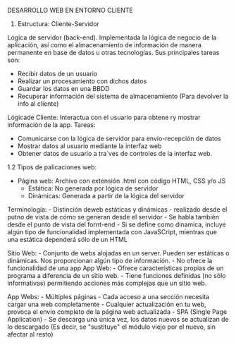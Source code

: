DESARROLLO WEB EN ENTORNO CLIENTE


1. Estructura:
Cliente-Servidor

Lógica de servidor (back-end). Implementada la lógica de negocio de la aplicación, así como el almacenamiento de información de manera permanente en base de datos u otras tecnologías. Sus principales tareas son:
- Recibir datos de un usuario
- Realizar un procesamiento con dichos datos
- Guardar los datos en una BBDD
- Recuperar información del sistema de almacenamiento (Para devolver la info al cliente)

Lógicade Cliente: Interactua con el usuario para obtene ry mostrar información de la app.
Tareas:
- Comunicarse con la lógica de servidor para envío-recepción de datos
- Mostrar datos al usuario mediante la interfaz web
- Obtener datos de usuario a tra´ves de controles de la interfaz web.


1.2 Tipos de palicaciones web:
- Página web: Archivo con extensión .html con código HTML, CSS y/o JS
    - Estática: No generada por lógica de servidor 
    - Dinámicas: Generada a partir de la lógica del servidor

Terminología:
    - Distinción deweb estáticas y dinámicas - realizado desde el putno de vista de cómo se generan desde el servidor
    - Se habla también desde el punto de vista del fornt-end
        - Si se define como dinamica, incluye algún tipo de funcionalidad implementada con JavaSCript, mientras que una estática dependerá sólo de un HTML

Sitio Web:
    - Conjunto de webs alojadas en un server. Pueden ser estáticas o dinámicas. Nos proporcionan algún tipo de información.
    - No ofrece la funcionalidad de una app
App Web:
    - Ofrece características propias de un programa a diferencia de un sitio web.
    - Tiene funciones definidas (no sólo informativas) permitiendo acciones más complejas que un sitio web.


App Webs:
    - Múltiples páginas
        - Cada acceso a una sección necesita cargar una web completamente 
        - Cualquier actualización en tu web, provoca el envío completo de la página web actualizada
    - SPA (Single Page Application)
        - Se descarga una única vez, los datos nuevos se actualizan de lo descargado (Es decir, se "sustituye" el módulo viejo por el nuevo, sin afectar al resto)


